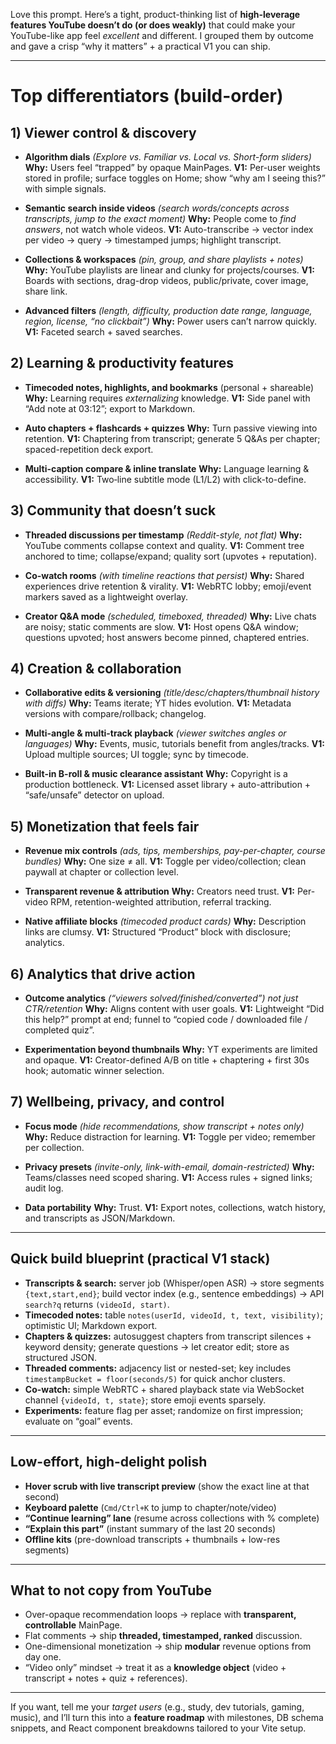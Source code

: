 Love this prompt. Here’s a tight, product-thinking list of **high-leverage features YouTube doesn’t do (or does weakly)** that could make your YouTube-like app feel _excellent_ and different. I grouped them by outcome and gave a crisp “why it matters” + a practical V1 you can ship.

---

# Top differentiators (build-order)

## 1) Viewer control & discovery

- **Algorithm dials** _(Explore vs. Familiar vs. Local vs. Short-form sliders)_
  **Why:** Users feel “trapped” by opaque MainPages.
  **V1:** Per-user weights stored in profile; surface toggles on Home; show “why am I seeing this?” with simple signals.

- **Semantic search inside videos** _(search words/concepts across transcripts, jump to the exact moment)_
  **Why:** People come to _find answers_, not watch whole videos.
  **V1:** Auto-transcribe → vector index per video → query -> timestamped jumps; highlight transcript.

- **Collections & workspaces** _(pin, group, and share playlists + notes)_
  **Why:** YouTube playlists are linear and clunky for projects/courses.
  **V1:** Boards with sections, drag-drop videos, public/private, cover image, share link.

- **Advanced filters** _(length, difficulty, production date range, language, region, license, “no clickbait”)_
  **Why:** Power users can’t narrow quickly.
  **V1:** Faceted search + saved searches.

## 2) Learning & productivity features

- **Timecoded notes, highlights, and bookmarks** (personal + shareable)
  **Why:** Learning requires _externalizing_ knowledge.
  **V1:** Side panel with “Add note at 03:12”; export to Markdown.

- **Auto chapters + flashcards + quizzes**
  **Why:** Turn passive viewing into retention.
  **V1:** Chaptering from transcript; generate 5 Q\&As per chapter; spaced-repetition deck export.

- **Multi-caption compare & inline translate**
  **Why:** Language learning & accessibility.
  **V1:** Two‐line subtitle mode (L1/L2) with click-to-define.

## 3) Community that doesn’t suck

- **Threaded discussions per timestamp** _(Reddit-style, not flat)_
  **Why:** YouTube comments collapse context and quality.
  **V1:** Comment tree anchored to time; collapse/expand; quality sort (upvotes + reputation).

- **Co-watch rooms** _(with timeline reactions that persist)_
  **Why:** Shared experiences drive retention & virality.
  **V1:** WebRTC lobby; emoji/event markers saved as a lightweight overlay.

- **Creator Q\&A mode** _(scheduled, timeboxed, threaded)_
  **Why:** Live chats are noisy; static comments are slow.
  **V1:** Host opens Q\&A window; questions upvoted; host answers become pinned, chaptered entries.

## 4) Creation & collaboration

- **Collaborative edits & versioning** _(title/desc/chapters/thumbnail history with diffs)_
  **Why:** Teams iterate; YT hides evolution.
  **V1:** Metadata versions with compare/rollback; changelog.

- **Multi-angle & multi-track playback** _(viewer switches angles or languages)_
  **Why:** Events, music, tutorials benefit from angles/tracks.
  **V1:** Upload multiple sources; UI toggle; sync by timecode.

- **Built-in B-roll & music clearance assistant**
  **Why:** Copyright is a production bottleneck.
  **V1:** Licensed asset library + auto-attribution + “safe/unsafe” detector on upload.

## 5) Monetization that feels fair

- **Revenue mix controls** _(ads, tips, memberships, pay-per-chapter, course bundles)_
  **Why:** One size ≠ all.
  **V1:** Toggle per video/collection; clean paywall at chapter or collection level.

- **Transparent revenue & attribution**
  **Why:** Creators need trust.
  **V1:** Per-video RPM, retention-weighted attribution, referral tracking.

- **Native affiliate blocks** _(timecoded product cards)_
  **Why:** Description links are clumsy.
  **V1:** Structured “Product” block with disclosure; analytics.

## 6) Analytics that drive action

- **Outcome analytics** _(“viewers solved/finished/converted”) not just CTR/retention_
  **Why:** Aligns content with user goals.
  **V1:** Lightweight “Did this help?” prompt at end; funnel to “copied code / downloaded file / completed quiz”.

- **Experimentation beyond thumbnails**
  **Why:** YT experiments are limited and opaque.
  **V1:** Creator-defined A/B on title + chaptering + first 30s hook; automatic winner selection.

## 7) Wellbeing, privacy, and control

- **Focus mode** _(hide recommendations, show transcript + notes only)_
  **Why:** Reduce distraction for learning.
  **V1:** Toggle per video; remember per collection.

- **Privacy presets** _(invite-only, link-with-email, domain-restricted)_
  **Why:** Teams/classes need scoped sharing.
  **V1:** Access rules + signed links; audit log.

- **Data portability**
  **Why:** Trust.
  **V1:** Export notes, collections, watch history, and transcripts as JSON/Markdown.

---

## Quick build blueprint (practical V1 stack)

- **Transcripts & search:** server job (Whisper/open ASR) → store segments `{text,start,end}`; build vector index (e.g., sentence embeddings) → API `search?q` returns `(videoId, start)`.
- **Timecoded notes:** table `notes(userId, videoId, t, text, visibility)`; optimistic UI; Markdown export.
- **Chapters & quizzes:** autosuggest chapters from transcript silences + keyword density; generate questions → let creator edit; store as structured JSON.
- **Threaded comments:** adjacency list or nested-set; key includes `timestampBucket = floor(seconds/5)` for quick anchor clusters.
- **Co-watch:** simple WebRTC + shared playback state via WebSocket channel `{videoId, t, state}`; store emoji events sparsely.
- **Experiments:** feature flag per asset; randomize on first impression; evaluate on “goal” events.

---

## Low-effort, high-delight polish

- **Hover scrub with live transcript preview** (show the exact line at that second)
- **Keyboard palette** (`Cmd/Ctrl+K` to jump to chapter/note/video)
- **“Continue learning” lane** (resume across collections with % complete)
- **“Explain this part”** (instant summary of the last 20 seconds)
- **Offline kits** (pre-download transcripts + thumbnails + low-res segments)

---

## What to **not** copy from YouTube

- Over-opaque recommendation loops → replace with **transparent, controllable** MainPage.
- Flat comments → ship **threaded, timestamped, ranked** discussion.
- One-dimensional monetization → ship **modular** revenue options from day one.
- “Video only” mindset → treat it as a **knowledge object** (video + transcript + notes + quiz + references).

---

If you want, tell me your _target users_ (e.g., study, dev tutorials, gaming, music), and I’ll turn this into a **feature roadmap** with milestones, DB schema snippets, and React component breakdowns tailored to your Vite setup.

